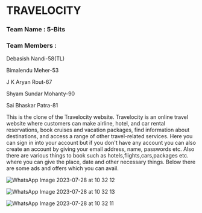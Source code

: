 # TRAVELOCITY

### Team Name : 5-Bits

### Team Members :

Debasish Nandi-58(TL)

Bimalendu Meher-53

J K Aryan Rout-67

Shyam Sundar Mohanty-90

Sai Bhaskar Patra-81

This is the clone of the Travelocity website. Travelocity is an online travel website where customers can make airline, hotel, and car rental reservations, book cruises and vacation packages, find information about destinations, and access a range of other travel-related services.
Here you can sign in into your account but if you don't have any account you can also create an account by giving your email address, name, passwords etc. Also there are various things to book such as hotels,flights,cars,packages etc. where you can give the place, date and other necessary things. Below there are some ads and offers which you can avail.  


![WhatsApp Image 2023-07-28 at 10 32 12](https://github.com/Debasish9565/project_2/assets/138751636/b067271b-ffbe-43e6-ade1-264f426e09c1)


![WhatsApp Image 2023-07-28 at 10 32 13](https://github.com/Debasish9565/project_2/assets/138751636/721d9ef4-ca54-4926-8b95-f9db01f0c874)


![WhatsApp Image 2023-07-28 at 10 32 11](https://github.com/Debasish9565/project_2/assets/138751636/9e0655fd-d0fd-4361-8c58-f55077c4eb0a)
